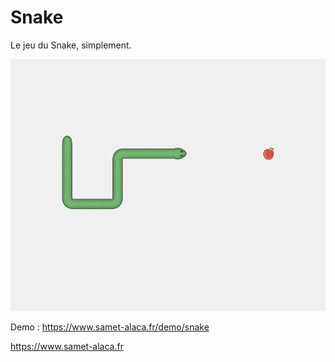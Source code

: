 # Snake

Le jeu du Snake, simplement.

![Snake](https://github.com/samet-alaca/Snake/blob/master/assets/snake.png)

Demo : https://www.samet-alaca.fr/demo/snake

https://www.samet-alaca.fr